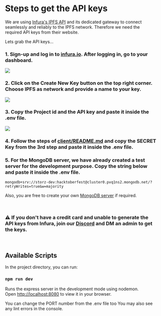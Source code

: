 
# Steps to get the API keys

We are using [Infura's IPFS API](https://docs.infura.io/infura/networks/ipfs) and its dedicated gateway to connect seamlessly and reliably to the IPFS network. Therefore we need the required API keys from their website.

Lets grab the API keys...

### 1. Sign-up and log in to [infura.io](https://infura.io/). After logging in, go to your dashboard.  
<img src="https://user-images.githubusercontent.com/63467479/190861769-991597fb-ed03-4138-ba84-ea7cc6397b2a.png">

### 2. Click on the Create New Key button on the top right corner. Choose IPFS as network and provide a name to your key.
<img src="https://user-images.githubusercontent.com/63467479/190861933-611da204-dfc8-49a8-8c79-dfd8fa2de747.png">

### 3. Copy the Project id and the API key and paste it inside the .env file. 
<img src="https://user-images.githubusercontent.com/63467479/190862011-0db5fe8c-ef57-4e67-9b24-a3f012632023.png">

### 4. Follow the steps of [client/README.md](../client/README.md) and copy the SECRET Key from the 3rd step and paste it inside the .env file.

### 5. For the MongoDB server, we have already created a test server for the development purpose. Copy the string below and paste it inside the .env file.
```
mongodb+srv://storz-dev:hacktoberfest@cluster0.pvq1ns2.mongodb.net/?retryWrites=true&w=majority
```

Also, you are free to create your own [MongoDB server](https://www.mongodb.com/atlas/database) if required.

</br>

### ⚠️ If you don't have a credit card and unable to generate the API keys from Infura, join our [Discord](https://discord.gg/Z9hbT8RGNG) and DM an admin to get the keys.

</br>

## Available Scripts

In the project directory, you can run:

### `npm run dev`

Runs the express server in the development mode using nodemon.\
Open [http://localhost:8080](http://localhost:8080) to view it in your browser.

You can change the PORT number from the .env file too
You may also see any lint errors in the console.